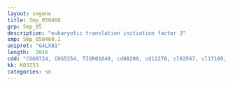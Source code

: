 ```yaml
---
layout: smgene
title: Smp_058460
grp: Smp_05
description: "eukaryotic translation initiation factor 3"
smp: Smp_058460.1
uniprot: "G4LX81"
length:  2016
cdd: "COG0724, COG5354, TIGR01648, cd00200, cd12278, cl02567, cl17169, pfam00076, pfam08662, pfam14259, smart00360"
kk: K03253
categories: sm
---
```

